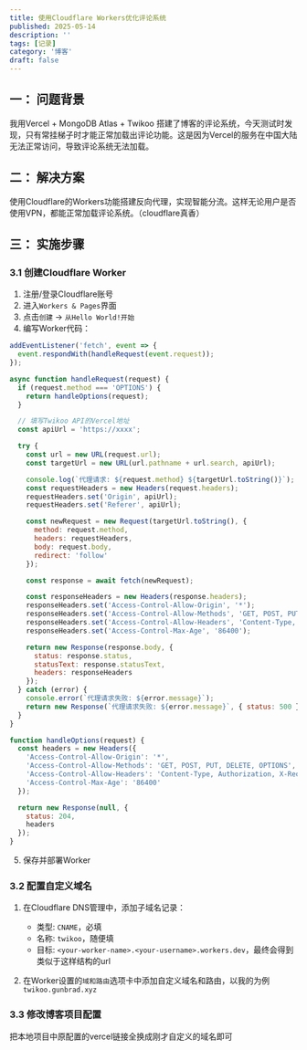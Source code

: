 ```yaml
---
title: 使用Cloudflare Workers优化评论系统
published: 2025-05-14
description: ''
tags: [记录]
category: '博客'
draft: false
---
```


## 一： 问题背景

我用Vercel + MongoDB Atlas + Twikoo 搭建了博客的评论系统，今天测试时发现，只有常挂梯子时才能正常加载出评论功能。这是因为Vercel的服务在中国大陆无法正常访问，导致评论系统无法加载。

## 二： 解决方案

使用Cloudflare的Workers功能搭建反向代理，实现智能分流。这样无论用户是否使用VPN，都能正常加载评论系统。（cloudflare真香）

## 三： 实施步骤

### 3.1 创建Cloudflare Worker

1. 注册/登录Cloudflare账号
2. 进入`Workers & Pages`界面
3. 点击`创建` → `从Hello World!开始`
4. 编写Worker代码：

```javascript
addEventListener('fetch', event => {
  event.respondWith(handleRequest(event.request));
});

async function handleRequest(request) {
  if (request.method === 'OPTIONS') {
    return handleOptions(request);
  }

  // 填写Twikoo API的Vercel地址
  const apiUrl = 'https://xxxx';

  try {
    const url = new URL(request.url);
    const targetUrl = new URL(url.pathname + url.search, apiUrl);

    console.log(`代理请求: ${request.method} ${targetUrl.toString()}`);
    const requestHeaders = new Headers(request.headers);
    requestHeaders.set('Origin', apiUrl);
    requestHeaders.set('Referer', apiUrl);

    const newRequest = new Request(targetUrl.toString(), {
      method: request.method,
      headers: requestHeaders,
      body: request.body,
      redirect: 'follow'
    });

    const response = await fetch(newRequest);

    const responseHeaders = new Headers(response.headers);
    responseHeaders.set('Access-Control-Allow-Origin', '*');
    responseHeaders.set('Access-Control-Allow-Methods', 'GET, POST, PUT, DELETE, OPTIONS');
    responseHeaders.set('Access-Control-Allow-Headers', 'Content-Type, Authorization, X-Requested-With');
    responseHeaders.set('Access-Control-Max-Age', '86400');

    return new Response(response.body, {
      status: response.status,
      statusText: response.statusText,
      headers: responseHeaders
    });
  } catch (error) {
    console.error(`代理请求失败: ${error.message}`);
    return new Response(`代理请求失败: ${error.message}`, { status: 500 });
  }
}

function handleOptions(request) {
  const headers = new Headers({
    'Access-Control-Allow-Origin': '*',
    'Access-Control-Allow-Methods': 'GET, POST, PUT, DELETE, OPTIONS',
    'Access-Control-Allow-Headers': 'Content-Type, Authorization, X-Requested-With',
    'Access-Control-Max-Age': '86400'
  });

  return new Response(null, {
    status: 204,
    headers
  });
}
```

5. 保存并部署Worker

### 3.2 配置自定义域名

1. 在Cloudflare DNS管理中，添加子域名记录：
   
   - 类型: `CNAME`，必填
   - 名称: `twikoo`，随便填
   - 目标: `<your-worker-name>.<your-username>.workers.dev`，最终会得到类似于这样结构的url

2. 在Worker设置的`域和路由`选项卡中添加自定义域名和路由，以我的为例`twikoo.gunbrad.xyz`

### 3.3 修改博客项目配置

把本地项目中原配置的vercel链接全换成刚才自定义的域名即可

## 
